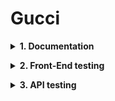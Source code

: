 # Gucci
**<details><summary>1. Documentation</summary>**
- Test Plan
- Test Cases
- Traceability Matrix
</details>

**<details><summary>2. Front-End testing</summary>**

<details><summary>Selenium WebDriver</summary>
 
* Local Script
  * Unitest
  * Pytest
* Cloud Script (Browser Stack)
  * Serial 
  * Paralel
* Reports
  * HTML
  * Allure
</details>

<details><summary>Playwrite</summary>
 
* Local Script
  * Pytest
* Cloud Script (Browser Stack)
  * Serial
  * Paralel
* Reports
  * HTML
</details>

</details>

**<details><summary>3. API testing</summary>**
* Postman API
  * Tests
  * Environment
</details>
